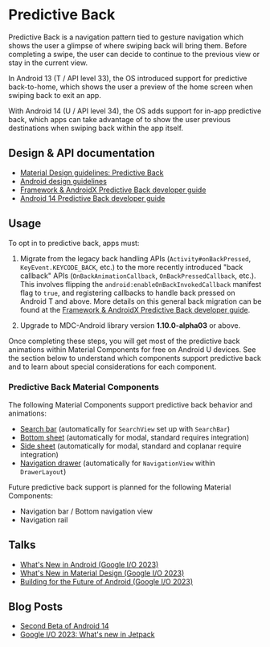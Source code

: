 <!--docs:
title: "Predictive Back"
layout: detail
section: foundations
excerpt: "Predictive Back"
iconId: predictive_back
path: /foundations/predictive_back/
-->

# Predictive Back

Predictive Back is a navigation pattern tied to gesture navigation which shows
the user a glimpse of where swiping back will bring them. Before completing a
swipe, the user can decide to continue to the previous view or stay in the
current view.

In Android 13 (T / API level 33), the OS introduced support for predictive
back-to-home, which shows the user a preview of the home screen when swiping
back to exit an app.

With Android 14 (U / API level 34), the OS adds support for in-app predictive
back, which apps can take advantage of to show the user previous destinations
when swiping back within the app itself.

## Design & API documentation

-   [Material Design guidelines: Predictive Back](https://m3.material.io/foundations/interaction/gestures#22462fb2-fbe8-4e0c-b3e7-9278bd18ea0d)
-   [Android design guidelines](https://developer.android.com/design/ui/mobile/guides/patterns/predictive-back)
-   [Framework & AndroidX Predictive Back developer guide](https://developer.android.com/guide/navigation/predictive-back-gesture)
-   [Android 14 Predictive Back developer guide](https://developer.android.com/about/versions/14/features/predictive-back)

## Usage

To opt in to predictive back, apps must:

1. Migrate from the legacy back handling APIs (`Activity#onBackPressed`,
`KeyEvent.KEYCODE_BACK`, etc.) to the more recently introduced "back callback"
APIs (`OnBackAnimationCallback`, `OnBackPressedCallback`, etc.). This involves
flipping the `android:enableOnBackInvokedCallback` manifest flag to `true`, and
registering callbacks to handle back pressed on Android T and above. More
details on this general back migration can be found at the
[Framework & AndroidX Predictive Back developer guide](https://developer.android.com/guide/navigation/predictive-back-gesture).

2. Upgrade to MDC-Android library version **1.10.0-alpha03** or above.

Once completing these steps, you will get most of the predictive back animations
within Material Components for free on Android U devices. See the section below
to understand which components support predictive back and to learn about
special considerations for each component.

### Predictive Back Material Components

The following Material Components support predictive back behavior and
animations:

- [Search bar](../components/Search.md#predictive-back) (automatically for `SearchView` set up with `SearchBar`)
- [Bottom sheet](../components/BottomSheet.md#predictive-back) (automatically for modal, standard requires integration)
- [Side sheet](../components/SideSheet.md#predictive-back) (automatically for modal, standard and coplanar require integration)
- [Navigation drawer](../components/NavigationDrawer.md#predictive-back) (automatically for `NavigationView` within `DrawerLayout`)

Future predictive back support is planned for the following Material Components:

- Navigation bar / Bottom navigation view
- Navigation rail

## Talks

-   [What's New in Android (Google I/O 2023)](https://youtu.be/qXhjN66O7Bk?t=1193)
-   [What's New in Material Design (Google I/O 2023)](https://youtu.be/vnDhq8W98O4?t=156)
-   [Building for the Future of Android (Google I/O 2023)](https://www.youtube.com/watch?v=WMMPXayjP8g&t=333s)

## Blog Posts

-   [Second Beta of Android 14](https://android-developers.googleblog.com/2023/05/android-14-beta-2.html)
-   [Google I/O 2023: What's new in Jetpack](https://android-developers.googleblog.com/2023/05/whats-new-in-jetpack-io-2023.html)
